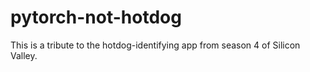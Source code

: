 # pytorch-not-hotdog
This is a tribute to the hotdog-identifying app from season 4 of Silicon Valley.
